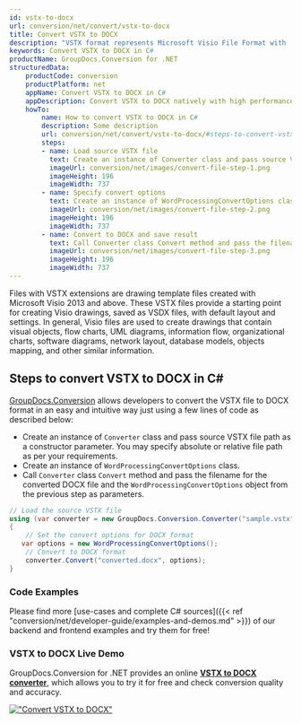 ```yaml
---
id: vstx-to-docx
url: conversion/net/convert/vstx-to-docx
title: Convert VSTX to DOCX
description: "VSTX format represents Microsoft Visio File Format with .vstx extension. Learn how to convert VSTX to DOCX file programmatically in C# language using GroupDocs.Conversion for .NET library."
keywords: Convert VSTX to DOCX in C#
productName: GroupDocs.Conversion for .NET
structuredData:
    productCode: conversion
    productPlatform: net
    appName: Convert VSTX to DOCX in C#
    appDescription: Convert VSTX to DOCX natively with high performance using C# language and server side GroupDocs.Conversion for .NET APIs, without the use of any software like Microsoft or Open Office.
    howTo:
        name: How to convert VSTX to DOCX in C# 
        description: Some description
        url: conversion/net/convert/vstx-to-docx/#steps-to-convert-vstx-to-docx-in-c
        steps:
        - name: Load source VSTX file 
          text: Create an instance of Converter class and pass source VSTX file path as a constructor parameter. You may specify absolute or relative file path as per your requirements. 
          imageUrl: conversion/net/images/convert-file-step-1.png
          imageHeight: 196
          imageWidth: 737
        - name: Specify convert options 
          text: Create an instance of WordProcessingConvertOptions class.
          imageUrl: conversion/net/images/convert-file-step-2.png
          imageHeight: 196
          imageWidth: 737
        - name: Convert to DOCX and save result 
          text: Call Converter class Convert method and pass the filename for the converted HTML file and the WordProcessingConvertOptions object from the previous step as parameters.
          imageUrl: conversion/net/images/convert-file-step-3.png
          imageHeight: 196
          imageWidth: 737
---
```


Files with VSTX extensions are drawing template files created with Microsoft Visio 2013 and above. These VSTX files provide a starting point for creating Visio drawings, saved as VSDX files, with default layout and settings. In general, Visio files are used to create drawings that contain visual objects, flow charts, UML diagrams, information flow, organizational charts, software diagrams, network layout, database models, objects mapping, and other similar information.

## Steps to convert VSTX to DOCX in C#

[GroupDocs.Conversion](https://products.groupdocs.com/conversion/net) allows developers to convert the VSTX file to DOCX format in an easy and intuitive way just using a few lines of code as described below:

* Create an instance of `Converter` class and pass source VSTX file path as a constructor parameter. You may specify absolute or relative file path as per your requirements. 
* Create an instance of `WordProcessingConvertOptions` class.
* Call `Converter` class `Convert` method and pass the filename for the converted DOCX file and the `WordProcessingConvertOptions` object from the previous step as parameters.

```csharp
// Load the source VSTX file
using (var converter = new GroupDocs.Conversion.Converter("sample.vstx"))
{
    // Set the convert options for DOCX format
   var options = new WordProcessingConvertOptions();
    // Convert to DOCX format
    converter.Convert("converted.docx", options);
}
```

### Code Examples

Please find more [use-cases and complete C# sources]({{< ref "conversion/net/developer-guide/examples-and-demos.md" >}}) of our backend and frontend examples and try them for free!

### VSTX to DOCX Live Demo

GroupDocs.Conversion for .NET provides an online [**VSTX to DOCX converter**](https://products.groupdocs.app/conversion/vstx-to-docx), which allows you to try it for free and check conversion quality and accuracy.

[!["Convert VSTX to DOCX"](conversion/net/images/convert-to-docx/convert-vstx-to-docx.png)](https://products.groupdocs.app/conversion/vstx-to-docx)
